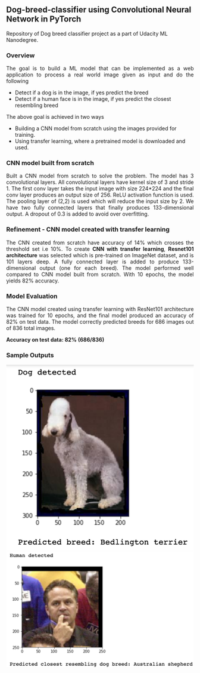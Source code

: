 ## Dog-breed-classifier using Convolutional Neural Network in PyTorch
Repository of Dog breed classifier project as a part of Udacity ML Nanodegree. 

### Overview
<p align="justify">
The goal is to build a ML model that can be implemented as a web application to process a real world image given as input and do the following</p>
<ul>
<li>Detect if a dog is in the image, if yes predict the breed</li>
<li>Detect if a human face is in the image, if yes predict the closest resembling breed</li>
</ul>
<p align="justify">The above goal is achieved in two ways</p>
<ul>
<li>Building a CNN model from scratch using the images provided for training.</li>
<li>Using transfer learning, where a pretrained model is downloaded and used.</li>
</ul>


### CNN model built from scratch
<p align="justify">Built a CNN model from scratch to solve the problem. The model has 3
convolutional layers. All convolutional layers have kernel size of 3 and stride 1. The
first conv layer takes the input image with size 224*224 and the final conv layer
produces an output size of 256. ReLU activation function is used. The
pooling layer of (2,2) is used which will reduce the input size by 2. We have two
fully connected layers that finally produces 133-dimensional output. A dropout of
0.3 is added to avoid over overfitting.</p>

### Refinement - CNN model created with transfer learning
<p align="justify">The CNN created from scratch have accuracy of 14% which crosses the threshold set i.e 10%. To create <b>CNN with transfer learning</b>, <b>Resnet101 architecture</b> was selected
which is pre-trained on ImageNet dataset, and is 101 layers deep. A fully connected layer is added to produce 133-dimensional output (one for each breed). The model performed well compared to CNN model built from scratch. With 10 epochs, the model yields 82% accuracy.</p>

### Model Evaluation
<p align="justify">The CNN model created using transfer learning with
ResNet101 architecture was trained for 10 epochs, and the final model produced an
accuracy of 82% on test data. The model correctly predicted breeds for 686 images out of 836 total images.</p>

**Accuracy on test data: 82% (686/836)**

### Sample Outputs

![Sample output](outputs/out1.PNG) 
![Sample output](outputs/out2.PNG) 

